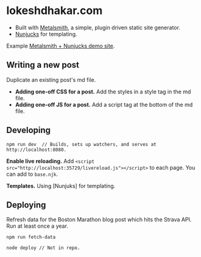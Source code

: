 # lokeshdhakar.com

- Built with [Metalsmith](http://www.metalsmith.io/), a simple, plugin driven static site generator.
- [Nunjucks](https://mozilla.github.io/nunjucks/templating.html) for templating. 

Example [Metalsmith + Nunjucks demo site](https://github.com/voorhoede/demo-metalsmith-nunjucks).


## Writing a new post

Duplicate an existing post's md file.

- **Adding one-off CSS for a post.** Add the styles in a style tag in the md file.
- **Adding one-off JS for a post.** Add a script tag at the bottom of the md file.


## Developing

```
npm run dev  // Builds, sets up watchers, and serves at http://localhost:8080.
```

**Enable live reloading.** Add `<script src="http://localhost:35729/livereload.js"></script>` to 
each page. You can add to `base.njk`.

**Templates.** Using [Nunjuks] for templating.

## Deploying

Refresh data for the Boston Marathon blog post which hits the Strava API. Run at least once a year.
```
npm run fetch-data
``` 

```
node deploy // Not in repo.
```
